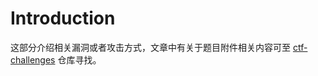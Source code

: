 # Introduction

这部分介绍相关漏洞或者攻击方式，文章中有关于题目附件相关内容可至 [ctf-challenges](https://github.com/ctf-wiki/ctf-challenges) 仓库寻找。
